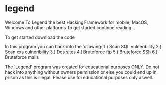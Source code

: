 # legend
Welcome To Legend the best Hacking Framework for mobile, MacOS, Windows and other platforms
To get started continue reading...

To get started download the code

In this program you can hack into the following:
1.) Scan SQL  vulneribility
2.) Scan xxs culneribility
3.) Dos sites
4.) Bruteforce ftp
5.) Bruteforce SSh
6.) Bruteforce mails

The 'Legend' program was created for educational purposes ONLY. Do not hack into anything without owners permission or else you could end up in prison as this is illegal. Please use for educational purposes only aswell. 
